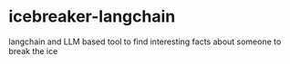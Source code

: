 # icebreaker-langchain
langchain and LLM based tool to find interesting facts about someone to break the ice
